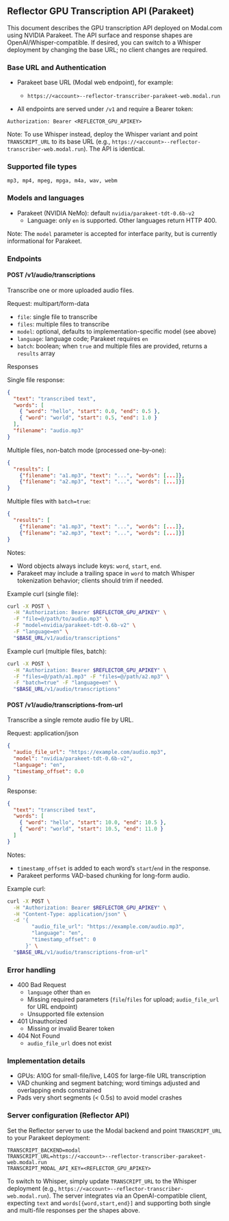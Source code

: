 ## Reflector GPU Transcription API (Parakeet)

This document describes the GPU transcription API deployed on Modal.com using NVIDIA Parakeet. The API surface and response shapes are OpenAI/Whisper-compatible. If desired, you can switch to a Whisper deployment by changing the base URL; no client changes are required.

### Base URL and Authentication

- Parakeet base URL (Modal web endpoint), for example:

  - `https://<account>--reflector-transcriber-parakeet-web.modal.run`

- All endpoints are served under `/v1` and require a Bearer token:

```
Authorization: Bearer <REFLECTOR_GPU_APIKEY>
```

Note: To use Whisper instead, deploy the Whisper variant and point `TRANSCRIPT_URL` to its base URL (e.g., `https://<account>--reflector-transcriber-web.modal.run`). The API is identical.

### Supported file types

`mp3, mp4, mpeg, mpga, m4a, wav, webm`

### Models and languages

- Parakeet (NVIDIA NeMo): default `nvidia/parakeet-tdt-0.6b-v2`
  - Language: only `en` is supported. Other languages return HTTP 400.

Note: The `model` parameter is accepted for interface parity, but is currently informational for Parakeet.

### Endpoints

#### POST /v1/audio/transcriptions

Transcribe one or more uploaded audio files.

Request: multipart/form-data

- `file`: single file to transcribe
- `files`: multiple files to transcribe
- `model`: optional, defaults to implementation-specific model (see above)
- `language`: language code; Parakeet requires `en`
- `batch`: boolean; when `true` and multiple files are provided, returns a `results` array

Responses

Single file response:

```json
{
  "text": "transcribed text",
  "words": [
    { "word": "hello", "start": 0.0, "end": 0.5 },
    { "word": "world", "start": 0.5, "end": 1.0 }
  ],
  "filename": "audio.mp3"
}
```

Multiple files, non-batch mode (processed one-by-one):

```json
{
  "results": [
    {"filename": "a1.mp3", "text": "...", "words": [...]},
    {"filename": "a2.mp3", "text": "...", "words": [...]}]
}
```

Multiple files with `batch=true`:

```json
{
  "results": [
    {"filename": "a1.mp3", "text": "...", "words": [...]},
    {"filename": "a2.mp3", "text": "...", "words": [...]}]
}
```

Notes:

- Word objects always include keys: `word`, `start`, `end`.
- Parakeet may include a trailing space in `word` to match Whisper tokenization behavior; clients should trim if needed.

Example curl (single file):

```bash
curl -X POST \
  -H "Authorization: Bearer $REFLECTOR_GPU_APIKEY" \
  -F "file=@/path/to/audio.mp3" \
  -F "model=nvidia/parakeet-tdt-0.6b-v2" \
  -F "language=en" \
  "$BASE_URL/v1/audio/transcriptions"
```

Example curl (multiple files, batch):

```bash
curl -X POST \
  -H "Authorization: Bearer $REFLECTOR_GPU_APIKEY" \
  -F "files=@/path/a1.mp3" -F "files=@/path/a2.mp3" \
  -F "batch=true" -F "language=en" \
  "$BASE_URL/v1/audio/transcriptions"
```

#### POST /v1/audio/transcriptions-from-url

Transcribe a single remote audio file by URL.

Request: application/json

```json
{
  "audio_file_url": "https://example.com/audio.mp3",
  "model": "nvidia/parakeet-tdt-0.6b-v2",
  "language": "en",
  "timestamp_offset": 0.0
}
```

Response:

```json
{
  "text": "transcribed text",
  "words": [
    { "word": "hello", "start": 10.0, "end": 10.5 },
    { "word": "world", "start": 10.5, "end": 11.0 }
  ]
}
```

Notes:

- `timestamp_offset` is added to each word’s `start`/`end` in the response.
- Parakeet performs VAD-based chunking for long-form audio.

Example curl:

```bash
curl -X POST \
  -H "Authorization: Bearer $REFLECTOR_GPU_APIKEY" \
  -H "Content-Type: application/json" \
  -d '{
        "audio_file_url": "https://example.com/audio.mp3",
        "language": "en",
        "timestamp_offset": 0
      }' \
  "$BASE_URL/v1/audio/transcriptions-from-url"
```

### Error handling

- 400 Bad Request
  - `language` other than `en`
  - Missing required parameters (`file`/`files` for upload; `audio_file_url` for URL endpoint)
  - Unsupported file extension
- 401 Unauthorized
  - Missing or invalid Bearer token
- 404 Not Found
  - `audio_file_url` does not exist

### Implementation details

- GPUs: A10G for small-file/live, L40S for large-file URL transcription
- VAD chunking and segment batching; word timings adjusted and overlapping ends constrained
- Pads very short segments (< 0.5s) to avoid model crashes

### Server configuration (Reflector API)

Set the Reflector server to use the Modal backend and point `TRANSCRIPT_URL` to your Parakeet deployment:

```
TRANSCRIPT_BACKEND=modal
TRANSCRIPT_URL=https://<account>--reflector-transcriber-parakeet-web.modal.run
TRANSCRIPT_MODAL_API_KEY=<REFLECTOR_GPU_APIKEY>
```

To switch to Whisper, simply update `TRANSCRIPT_URL` to the Whisper deployment (e.g., `https://<account>--reflector-transcriber-web.modal.run`). The server integrates via an OpenAI-compatible client, expecting `text` and `words[{word,start,end}]` and supporting both single and multi-file responses per the shapes above.
